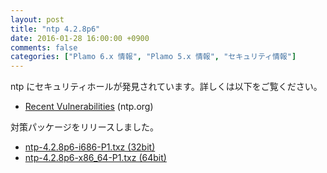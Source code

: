 ```yaml
---
layout: post
title: "ntp 4.2.8p6"
date: 2016-01-28 16:00:00 +0900
comments: false
categories: ["Plamo 6.x 情報", "Plamo 5.x 情報", "セキュリティ情報"]
---
```


ntp にセキュリティホールが発見されています。詳しくは以下をご覧ください。

* [Recent Vulnerabilities](http://support.ntp.org/bin/view/Main/SecurityNotice#Recent_Vulnerabilities) (ntp.org)

対策パッケージをリリースしました。

* [ntp-4.2.8p6-i686-P1.txz (32bit)](ftp://plamo.linet.gr.jp/pub/Plamo-5.x/x86/plamo/01_minimum/network.txz/ntp-4.2.8p6-i686-P1.txz)
* [ntp-4.2.8p6-x86_64-P1.txz (64bit)](ftp://plamo.linet.gr.jp/pub/Plamo-5.x/x86_64/plamo/01_minimum/network.txz/ntp-4.2.8p6-x86_64-P1.txz)
